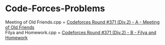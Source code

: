 # Code-Forces-Problems
Meeting of Old Friends.cpp = <a href= "http://codeforces.com/problemset/problem/714/A"> Codeforces Round #371 (Div.2) - A - Meeting of Old Friends</a> <br>
Filya and Homework.cpp = <a href= "http://codeforces.com/problemset/problem/714/B"> Codeforces Round #371 (Div.2) - B - Filya and Homework</a> <br>
